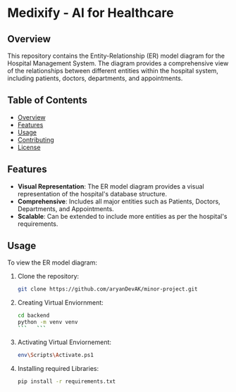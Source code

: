 # Medixify - AI for Healthcare

## Overview

This repository contains the Entity-Relationship (ER) model diagram for the Hospital Management System. The diagram provides a comprehensive view of the relationships between different entities within the hospital system, including patients, doctors, departments, and appointments.

## Table of Contents

- [Overview](#overview)
- [Features](#features)
- [Usage](#usage)
- [Contributing](#contributing)
- [License](#license)

## Features

- **Visual Representation**: The ER model diagram provides a visual representation of the hospital's database structure.
- **Comprehensive**: Includes all major entities such as Patients, Doctors, Departments, and Appointments.
- **Scalable**: Can be extended to include more entities as per the hospital's requirements.

## Usage

To view the ER model diagram:

1. Clone the repository:

   ```bash
   git clone https://github.com/aryanDevAK/minor-project.git

   ```

2. Creating Virtual Enviornment:

   ````bash
   cd backend
   python -m venv venv
   ```   ```

   ````

3. Activating Virtual Enviornement:
   ```bash
   env\Scripts\Activate.ps1
   ```
4. Installing required Libraries:
   ```bash
   pip install -r requirements.txt
   ```
